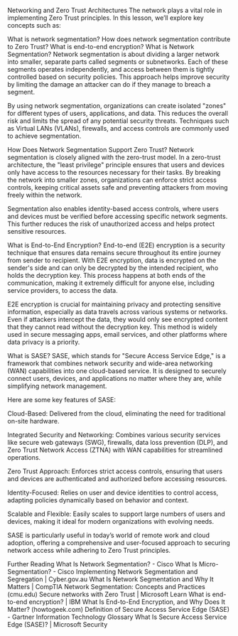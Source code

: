Networking and Zero Trust Architectures
The network plays a vital role in implementing Zero Trust principles. In this lesson, we’ll explore key concepts such as:

What is network segmentation?
How does network segmentation contribute to Zero Trust?
What is end-to-end encryption?
What is Network Segmentation?
Network segmentation is about dividing a larger network into smaller, separate parts called segments or subnetworks. Each of these segments operates independently, and access between them is tightly controlled based on security policies. This approach helps improve security by limiting the damage an attacker can do if they manage to breach a segment.

By using network segmentation, organizations can create isolated "zones" for different types of users, applications, and data. This reduces the overall risk and limits the spread of any potential security threats. Techniques such as Virtual LANs (VLANs), firewalls, and access controls are commonly used to achieve segmentation.

How Does Network Segmentation Support Zero Trust?
Network segmentation is closely aligned with the zero-trust model. In a zero-trust architecture, the "least privilege" principle ensures that users and devices only have access to the resources necessary for their tasks. By breaking the network into smaller zones, organizations can enforce strict access controls, keeping critical assets safe and preventing attackers from moving freely within the network.

Segmentation also enables identity-based access controls, where users and devices must be verified before accessing specific network segments. This further reduces the risk of unauthorized access and helps protect sensitive resources.

What is End-to-End Encryption?
End-to-end (E2E) encryption is a security technique that ensures data remains secure throughout its entire journey from sender to recipient. With E2E encryption, data is encrypted on the sender's side and can only be decrypted by the intended recipient, who holds the decryption key. This process happens at both ends of the communication, making it extremely difficult for anyone else, including service providers, to access the data.

E2E encryption is crucial for maintaining privacy and protecting sensitive information, especially as data travels across various systems or networks. Even if attackers intercept the data, they would only see encrypted content that they cannot read without the decryption key. This method is widely used in secure messaging apps, email services, and other platforms where data privacy is a priority.

What is SASE?
SASE, which stands for "Secure Access Service Edge," is a framework that combines network security and wide-area networking (WAN) capabilities into one cloud-based service. It is designed to securely connect users, devices, and applications no matter where they are, while simplifying network management.

Here are some key features of SASE:

Cloud-Based: Delivered from the cloud, eliminating the need for traditional on-site hardware.

Integrated Security and Networking: Combines various security services like secure web gateways (SWG), firewalls, data loss prevention (DLP), and Zero Trust Network Access (ZTNA) with WAN capabilities for streamlined operations.

Zero Trust Approach: Enforces strict access controls, ensuring that users and devices are authenticated and authorized before accessing resources.

Identity-Focused: Relies on user and device identities to control access, adapting policies dynamically based on behavior and context.

Scalable and Flexible: Easily scales to support large numbers of users and devices, making it ideal for modern organizations with evolving needs.

SASE is particularly useful in today’s world of remote work and cloud adoption, offering a comprehensive and user-focused approach to securing network access while adhering to Zero Trust principles.

Further Reading
What Is Network Segmentation? - Cisco
What Is Micro-Segmentation? - Cisco
Implementing Network Segmentation and Segregation | Cyber.gov.au
What Is Network Segmentation and Why It Matters | CompTIA
Network Segmentation: Concepts and Practices (cmu.edu)
Secure networks with Zero Trust | Microsoft Learn
What is end-to-end encryption? | IBM
What Is End-to-End Encryption, and Why Does It Matter? (howtogeek.com)
Definition of Secure Access Service Edge (SASE) - Gartner Information Technology Glossary
What Is Secure Access Service Edge (SASE)? | Microsoft Security
